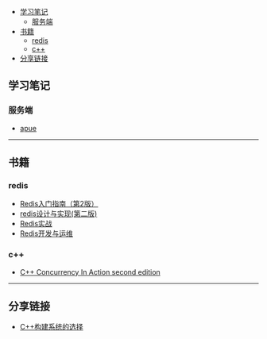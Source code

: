 <!-- TOC -->

- [学习笔记](#学习笔记)
    - [服务端](#服务端)
- [书籍](#书籍)
    - [redis](#redis)
    - [c++](#c)
- [分享链接](#分享链接)

<!-- /TOC -->

## 学习笔记
### 服务端
* [apue](https://github.com/starlitnext/starlitnext.github.io/blob/main/apue/apue.md)

---

## 书籍
### redis
* [Redis入门指南（第2版）](https://github.com/starlitnext/ebooks/blob/main/redis/Redis%E5%85%A5%E9%97%A8%E6%8C%87%E5%8D%97%EF%BC%88%E7%AC%AC2%E7%89%88%EF%BC%89.pdf)
* [redis设计与实现(第二版)](https://github.com/starlitnext/ebooks/blob/main/redis/redis%E8%AE%BE%E8%AE%A1%E4%B8%8E%E5%AE%9E%E7%8E%B0(%E7%AC%AC%E4%BA%8C%E7%89%88).pdf)
* [Redis实战](https://github.com/starlitnext/ebooks/blob/main/redis/Redis%E5%AE%9E%E6%88%98.pdf)
* [Redis开发与运维](https://github.com/starlitnext/ebooks/blob/main/redis/Redis%E5%BC%80%E5%8F%91%E4%B8%8E%E8%BF%90%E7%BB%B4.pdf)

### c++
* [C++ Concurrency In Action second edition](https://www.bookstack.cn/read/CPP-Concurrency-In-Action-2ed-2019/README.md)


---

## 分享链接
* [C++构建系统的选择](https://www.jianshu.com/p/31bf731fec22)
